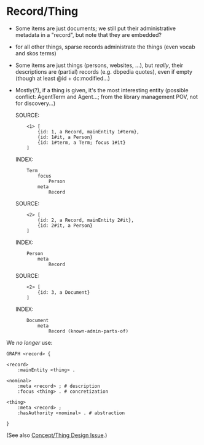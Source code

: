 # Record/Thing

* Some items are just documents; we still put their administrative metadata in a "record", but note that they are embedded?

* for all other things, sparse records administrate the things (even vocab and skos terms)

* Some items are just things (persons, websites, ...), but *really*, their descriptions are (partial) records (e.g. dbpedia quotes), even if empty (though at least @id + dc:modified...)

* Mostly(?), if a thing is given, it's the most interesting entity (possible conflict: AgentTerm and Agent...; from the library management POV, not for discovery...)

    SOURCE:

          <1> [
              {id: 1, a Record, mainEntity 1#term},
              {id: 1#it, a Person}
              {id: 1#term, a Term; focus 1#it}
          ]

    INDEX:

          Term
              focus
                  Person
              meta
                  Record

    SOURCE:

          <2> [
              {id: 2, a Record, mainEntity 2#it},
              {id: 2#it, a Person}
          ]

    INDEX:

          Person
              meta
                  Record

    SOURCE:

          <2> [
              {id: 3, a Document}
          ]

    INDEX:

          Document
              meta
                  Record (known-admin-parts-of)

We *no longer* use:

    GRAPH <record> {

    <record>
        :mainEntity <thing> .

    <nominal>
        :meta <record> ; # description
        :focus <thing> . # concretization

    <thing>
        :meta <record> ;
        :hasAuthority <nominal> . # abstraction

    }

(See also [Concept/Thing Design Issue](/doc/issues/concept-thing).)
